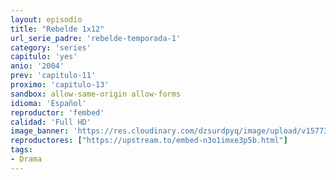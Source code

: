 ```yaml
---
layout: episodio
title: "Rebelde 1x12"
url_serie_padre: 'rebelde-temporada-1'
category: 'series'
capitulo: 'yes'
anio: '2004'
prev: 'capitulo-11'
proximo: 'capitulo-13'
sandbox: allow-same-origin allow-forms
idioma: 'Español'
reproductor: 'fembed'
calidad: 'Full HD'
image_banner: 'https://res.cloudinary.com/dzsurdpyq/image/upload/v1577313723/rebelde-temporada-1-min.jpg'
reproductores: ["https://upstream.to/embed-n3o1imxe3p5b.html"]
tags:
- Drama
---
```












